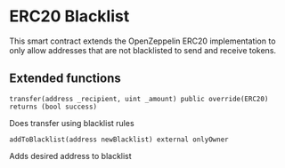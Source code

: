 # ERC20 Blacklist
This smart contract extends the OpenZeppelin ERC20 implementation to
only allow addresses that are not blacklisted to send and receive tokens.

## Extended functions

`transfer(address _recipient, uint _amount) public override(ERC20) returns (bool success) `

Does transfer using blacklist rules

`addToBlacklist(address newBlacklist) external onlyOwner`

Adds desired address to blacklist